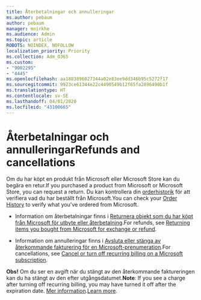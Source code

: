 ```yaml
---
title: Återbetalningar och annulleringar
ms.author: pebaum
author: pebaum
manager: mnirkhe
ms.audience: Admin
ms.topic: article
ROBOTS: NOINDEX, NOFOLLOW
localization_priority: Priority
ms.collection: Adm_O365
ms.custom:
- "9002295"
- "4445"
ms.openlocfilehash: aa1883896027344a02e83ee9dd346b95c5272f17
ms.sourcegitcommit: 9923ce61344e22c4490549b12f65fa2896490b1f
ms.translationtype: HT
ms.contentlocale: sv-SE
ms.lasthandoff: 04/01/2020
ms.locfileid: "43100665"
---
```

# <a name="refunds-and-cancellations"></a><span data-ttu-id="e3e02-102">Återbetalningar och annulleringar</span><span class="sxs-lookup"><span data-stu-id="e3e02-102">Refunds and cancellations</span></span>

<span data-ttu-id="e3e02-103">Om du har köpt en produkt från Microsoft eller Microsoft Store kan du begära en retur.</span><span class="sxs-lookup"><span data-stu-id="e3e02-103">If you purchased a product from Microsoft or Microsoft Store, you can request a return.</span></span> <span data-ttu-id="e3e02-104">Du kan kontrollera din [orderhistorik](https://account.microsoft.com/billing/orders/) för att verifiera vad du har beställt från Microsoft.</span><span class="sxs-lookup"><span data-stu-id="e3e02-104">You can check your [Order History](https://account.microsoft.com/billing/orders/) to verify what you've ordered from Microsoft.</span></span> 

- <span data-ttu-id="e3e02-105">Information om återbetalningar finns i [Returnera objekt som du har köpt från Microsoft för utbyte eller återbetalning](https://support.microsoft.com/help/10558).</span><span class="sxs-lookup"><span data-stu-id="e3e02-105">For refunds, see [Returning items you bought from Microsoft for exchange or refund](https://support.microsoft.com/help/10558).</span></span>

- <span data-ttu-id="e3e02-106">Information om annulleringar finns i [Avsluta eller stänga av återkommande fakturering för en Microsoft-prenumeration](https://support.microsoft.com/help/4027815).</span><span class="sxs-lookup"><span data-stu-id="e3e02-106">For cancellations, see [Cancel or turn off recurring billing on a Microsoft subscription](https://support.microsoft.com/help/4027815).</span></span>

<span data-ttu-id="e3e02-107">**Obs!** Om du ser en avgift när du stängt av den återkommande faktureringen kan du ha stängt av den efter utgångsdatumet.</span><span class="sxs-lookup"><span data-stu-id="e3e02-107">**Note**: If you see a charge after turning off recurring billing, you may have turned it off after the expiration date.</span></span> <span data-ttu-id="e3e02-108">[Mer information](https://support.microsoft.com/help/10640).</span><span class="sxs-lookup"><span data-stu-id="e3e02-108">[Learn more](https://support.microsoft.com/help/10640).</span></span> 
